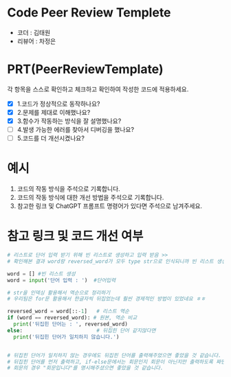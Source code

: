 # Code Peer Review Templete
- 코더 :   김태원
- 리뷰어 : 차정은


# PRT(PeerReviewTemplate)
각 항목을 스스로 확인하고 체크하고 확인하여 작성한 코드에 적용하세요.
- [x] 1.코드가 정상적으로 동작하나요?
- [x] 2.문제를 제대로 이해했나요?
- [x] 3.함수가 작동하는 방식을 잘 설명했나요?
- [ ] 4.발생 가능한 에러를 찾아서 디버깅을 했나요?
- [ ] 5.코드를 더 개선시켰나요?

# 예시
1. 코드의 작동 방식을 주석으로 기록합니다.
2. 코드의 작동 방식에 대한 개선 방법을 주석으로 기록합니다.
3. 참고한 링크 및 ChatGPT 프롬프트 명령어가 있다면 주석으로 남겨주세요.


# 참고 링크 및 코드 개선 여부
```python
# 리스트로 단어 입력 받기 위해 빈 리스트로 생성하고 입력 받음 >> 
# 확인해본 결과 word랑 reversed_word가 모두 type str으로 인식되니까 빈 리스트 생성 안해도 코드 작동 할 것 같습니다!

word = [] #빈 리스트 생성
word = input('단어 입력 : ')  #단어입력

# str을 인덱싱 활용해서 역순으로 정리하기
# 우리팀은 for문 활용해서 한글자씩 뒤집었는데 훨씬 경제적인 방법이 있었네요 ㅎㅎ

reversed_word = word[::-1]   # 리스트 역순
if (word == reversed_word): # 원본, 역순 비교
  print('뒤집힌 단어는 : ', reversed_word)
else:                        # 뒤집힌 단어 같지않다면
  print('뒤집힌 단어가 일치하지 않습니다.')


# 뒤집힌 단어가 일치하지 않는 경우에도 뒤집힌 단어를 출력해주었으면 좋았을 것 같습니다.
# 뒤집힌 단어를 먼저 출력하고, if-else문에서는 회문인지 회문이 아닌지만 출력하도록 짜면 더 명확한 출력일 될 것 같습니다 :)
# 회문의 경우 "회문입니다"를 명시해주셨으면 좋았을 것 같습니다.
```
